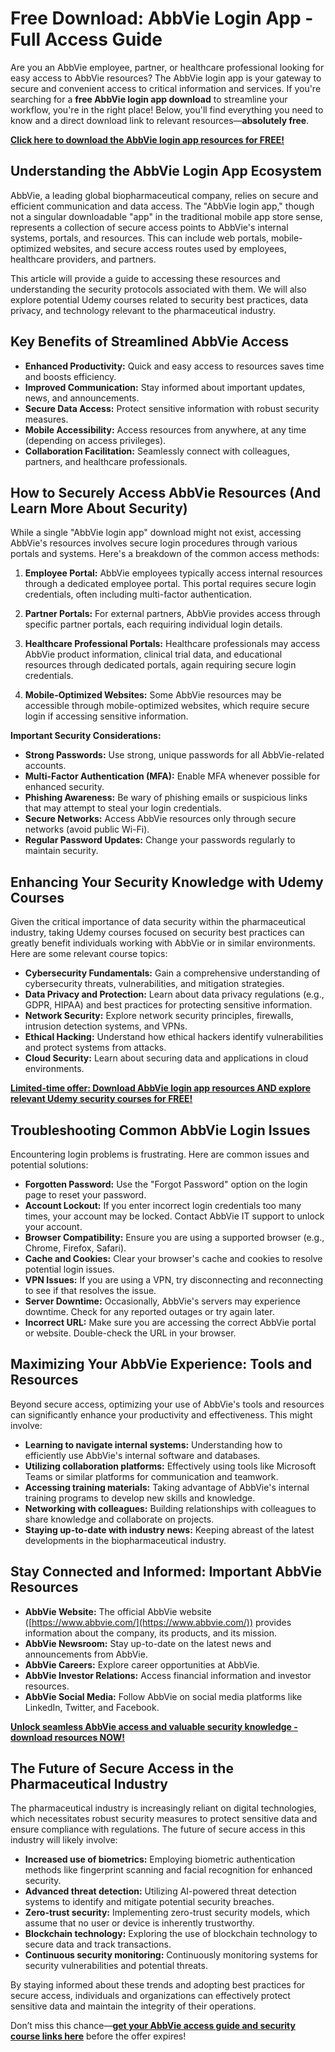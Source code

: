 # Free Download: AbbVie Login App - Full Access Guide

Are you an AbbVie employee, partner, or healthcare professional looking for easy access to AbbVie resources? The AbbVie login app is your gateway to secure and convenient access to critical information and services. If you're searching for a **free AbbVie login app download** to streamline your workflow, you're in the right place! Below, you'll find everything you need to know and a direct download link to relevant resources—**absolutely free**.

[**Click here to download the AbbVie login app resources for FREE!**](https://udemywork.com/abbvie-login-app)

## Understanding the AbbVie Login App Ecosystem

AbbVie, a leading global biopharmaceutical company, relies on secure and efficient communication and data access. The "AbbVie login app," though not a singular downloadable "app" in the traditional mobile app store sense, represents a collection of secure access points to AbbVie's internal systems, portals, and resources. This can include web portals, mobile-optimized websites, and secure access routes used by employees, healthcare providers, and partners.

This article will provide a guide to accessing these resources and understanding the security protocols associated with them. We will also explore potential Udemy courses related to security best practices, data privacy, and technology relevant to the pharmaceutical industry.

## Key Benefits of Streamlined AbbVie Access

*   **Enhanced Productivity:** Quick and easy access to resources saves time and boosts efficiency.
*   **Improved Communication:** Stay informed about important updates, news, and announcements.
*   **Secure Data Access:** Protect sensitive information with robust security measures.
*   **Mobile Accessibility:** Access resources from anywhere, at any time (depending on access privileges).
*   **Collaboration Facilitation:** Seamlessly connect with colleagues, partners, and healthcare professionals.

## How to Securely Access AbbVie Resources (And Learn More About Security)

While a single "AbbVie login app" download might not exist, accessing AbbVie's resources involves secure login procedures through various portals and systems. Here's a breakdown of the common access methods:

1.  **Employee Portal:** AbbVie employees typically access internal resources through a dedicated employee portal. This portal requires secure login credentials, often including multi-factor authentication.

2.  **Partner Portals:** For external partners, AbbVie provides access through specific partner portals, each requiring individual login details.

3.  **Healthcare Professional Portals:** Healthcare professionals may access AbbVie product information, clinical trial data, and educational resources through dedicated portals, again requiring secure login credentials.

4.  **Mobile-Optimized Websites:** Some AbbVie resources may be accessible through mobile-optimized websites, which require secure login if accessing sensitive information.

**Important Security Considerations:**

*   **Strong Passwords:** Use strong, unique passwords for all AbbVie-related accounts.
*   **Multi-Factor Authentication (MFA):** Enable MFA whenever possible for enhanced security.
*   **Phishing Awareness:** Be wary of phishing emails or suspicious links that may attempt to steal your login credentials.
*   **Secure Networks:** Access AbbVie resources only through secure networks (avoid public Wi-Fi).
*   **Regular Password Updates:** Change your passwords regularly to maintain security.

## Enhancing Your Security Knowledge with Udemy Courses

Given the critical importance of data security within the pharmaceutical industry, taking Udemy courses focused on security best practices can greatly benefit individuals working with AbbVie or in similar environments. Here are some relevant course topics:

*   **Cybersecurity Fundamentals:** Gain a comprehensive understanding of cybersecurity threats, vulnerabilities, and mitigation strategies.
*   **Data Privacy and Protection:** Learn about data privacy regulations (e.g., GDPR, HIPAA) and best practices for protecting sensitive information.
*   **Network Security:** Explore network security principles, firewalls, intrusion detection systems, and VPNs.
*   **Ethical Hacking:** Understand how ethical hackers identify vulnerabilities and protect systems from attacks.
*   **Cloud Security:** Learn about securing data and applications in cloud environments.

[**Limited-time offer: Download AbbVie login app resources AND explore relevant Udemy security courses for FREE!**](https://udemywork.com/abbvie-login-app)

## Troubleshooting Common AbbVie Login Issues

Encountering login problems is frustrating. Here are common issues and potential solutions:

*   **Forgotten Password:** Use the "Forgot Password" option on the login page to reset your password.
*   **Account Lockout:** If you enter incorrect login credentials too many times, your account may be locked. Contact AbbVie IT support to unlock your account.
*   **Browser Compatibility:** Ensure you are using a supported browser (e.g., Chrome, Firefox, Safari).
*   **Cache and Cookies:** Clear your browser's cache and cookies to resolve potential login issues.
*   **VPN Issues:** If you are using a VPN, try disconnecting and reconnecting to see if that resolves the issue.
*   **Server Downtime:** Occasionally, AbbVie's servers may experience downtime. Check for any reported outages or try again later.
*   **Incorrect URL:** Make sure you are accessing the correct AbbVie portal or website. Double-check the URL in your browser.

## Maximizing Your AbbVie Experience: Tools and Resources

Beyond secure access, optimizing your use of AbbVie's tools and resources can significantly enhance your productivity and effectiveness. This might involve:

*   **Learning to navigate internal systems:** Understanding how to efficiently use AbbVie's internal software and databases.
*   **Utilizing collaboration platforms:** Effectively using tools like Microsoft Teams or similar platforms for communication and teamwork.
*   **Accessing training materials:** Taking advantage of AbbVie's internal training programs to develop new skills and knowledge.
*   **Networking with colleagues:** Building relationships with colleagues to share knowledge and collaborate on projects.
*   **Staying up-to-date with industry news:** Keeping abreast of the latest developments in the biopharmaceutical industry.

## Stay Connected and Informed: Important AbbVie Resources

*   **AbbVie Website:** The official AbbVie website ([https://www.abbvie.com/](https://www.abbvie.com/)) provides information about the company, its products, and its mission.
*   **AbbVie Newsroom:** Stay up-to-date on the latest news and announcements from AbbVie.
*   **AbbVie Careers:** Explore career opportunities at AbbVie.
*   **AbbVie Investor Relations:** Access financial information and investor resources.
*   **AbbVie Social Media:** Follow AbbVie on social media platforms like LinkedIn, Twitter, and Facebook.

[**Unlock seamless AbbVie access and valuable security knowledge - download resources NOW!**](https://udemywork.com/abbvie-login-app)

## The Future of Secure Access in the Pharmaceutical Industry

The pharmaceutical industry is increasingly reliant on digital technologies, which necessitates robust security measures to protect sensitive data and ensure compliance with regulations. The future of secure access in this industry will likely involve:

*   **Increased use of biometrics:** Employing biometric authentication methods like fingerprint scanning and facial recognition for enhanced security.
*   **Advanced threat detection:** Utilizing AI-powered threat detection systems to identify and mitigate potential security breaches.
*   **Zero-trust security:** Implementing zero-trust security models, which assume that no user or device is inherently trustworthy.
*   **Blockchain technology:** Exploring the use of blockchain technology to secure data and track transactions.
*   **Continuous security monitoring:** Continuously monitoring systems for security vulnerabilities and potential threats.

By staying informed about these trends and adopting best practices for secure access, individuals and organizations can effectively protect sensitive data and maintain the integrity of their operations.

Don’t miss this chance—**[get your AbbVie access guide and security course links here](https://udemywork.com/abbvie-login-app)** before the offer expires!
